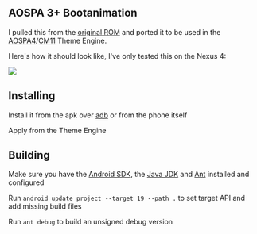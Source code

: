 ## AOSPA 3+ Bootanimation

I pulled this from the [original ROM](https://plus.google.com/+ParanoidAndroidCorner/posts/c2orL7JAZZp) and ported it to be used in the [AOSPA4](https://plus.google.com/+ParanoidAndroidCorner)/[CM11](http://www.cyanogenmod.org/) Theme Engine.

Here's how it should look like, I've only tested this on the Nexus 4:

![](https://cloud.githubusercontent.com/assets/26496/3266600/8a320e0c-f2b5-11e3-88ce-8967d593465c.gif)

## Installing

Install it from the apk over [adb](https://developer.android.com/tools/help/adb.html) or from the phone itself

Apply from the Theme Engine


## Building

Make sure you have the [Android SDK](https://developer.android.com/), the [Java JDK](http://www.oracle.com/technetwork/java/javase/downloads/index.html) and [Ant](http://ant.apache.org/) installed and configured

Run `android update project --target 19 --path .` to set target API and add missing build files

Run `ant debug` to build an unsigned debug version
